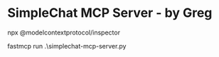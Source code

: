 # SimpleChat MCP Server - by Greg

npx @modelcontextprotocol/inspector

fastmcp run .\simplechat-mcp-server.py
